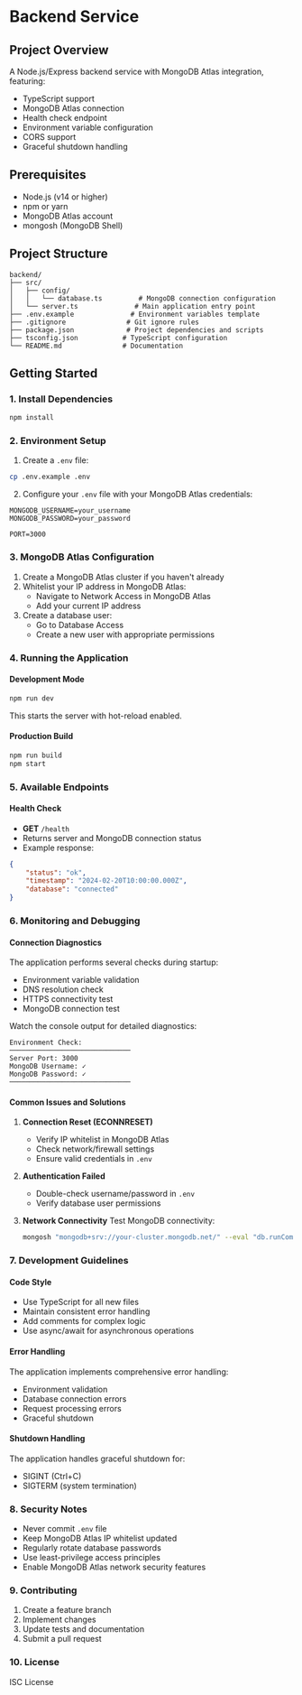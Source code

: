 # Backend Service

## Project Overview

A Node.js/Express backend service with MongoDB Atlas integration, featuring:

- TypeScript support
- MongoDB Atlas connection
- Health check endpoint
- Environment variable configuration
- CORS support
- Graceful shutdown handling

## Prerequisites

- Node.js (v14 or higher)
- npm or yarn
- MongoDB Atlas account
- mongosh (MongoDB Shell)

## Project Structure

```
backend/
├── src/
│   ├── config/
│   │   └── database.ts         # MongoDB connection configuration
│   └── server.ts              # Main application entry point
├── .env.example              # Environment variables template
├── .gitignore               # Git ignore rules
├── package.json             # Project dependencies and scripts
├── tsconfig.json           # TypeScript configuration
└── README.md               # Documentation
```

## Getting Started

### 1. Install Dependencies

```bash
npm install
```

### 2. Environment Setup

1. Create a `.env` file:

```bash
cp .env.example .env
```

2. Configure your `.env` file with your MongoDB Atlas credentials:

```
MONGODB_USERNAME=your_username
MONGODB_PASSWORD=your_password

PORT=3000
```

### 3. MongoDB Atlas Configuration

1. Create a MongoDB Atlas cluster if you haven't already
2. Whitelist your IP address in MongoDB Atlas:
   - Navigate to Network Access in MongoDB Atlas
   - Add your current IP address
3. Create a database user:
   - Go to Database Access
   - Create a new user with appropriate permissions

### 4. Running the Application

#### Development Mode

```bash
npm run dev
```

This starts the server with hot-reload enabled.

#### Production Build

```bash
npm run build
npm start
```

### 5. Available Endpoints

#### Health Check

- **GET** `/health`
- Returns server and MongoDB connection status
- Example response:

```json
{
	"status": "ok",
	"timestamp": "2024-02-20T10:00:00.000Z",
	"database": "connected"
}
```

### 6. Monitoring and Debugging

#### Connection Diagnostics

The application performs several checks during startup:

- Environment variable validation
- DNS resolution check
- HTTPS connectivity test
- MongoDB connection test

Watch the console output for detailed diagnostics:

```
Environment Check:
──────────────────────────────
Server Port: 3000
MongoDB Username: ✓
MongoDB Password: ✓
──────────────────────────────
```

#### Common Issues and Solutions

1. **Connection Reset (ECONNRESET)**

   - Verify IP whitelist in MongoDB Atlas
   - Check network/firewall settings
   - Ensure valid credentials in `.env`

2. **Authentication Failed**

   - Double-check username/password in `.env`
   - Verify database user permissions

3. **Network Connectivity**
   Test MongoDB connectivity:
   ```bash
   mongosh "mongodb+srv://your-cluster.mongodb.net/" --eval "db.runCommand({ping: 1})"
   ```

### 7. Development Guidelines

#### Code Style

- Use TypeScript for all new files
- Maintain consistent error handling
- Add comments for complex logic
- Use async/await for asynchronous operations

#### Error Handling

The application implements comprehensive error handling:

- Environment validation
- Database connection errors
- Request processing errors
- Graceful shutdown

#### Shutdown Handling

The application handles graceful shutdown for:

- SIGINT (Ctrl+C)
- SIGTERM (system termination)

### 8. Security Notes

- Never commit `.env` file
- Keep MongoDB Atlas IP whitelist updated
- Regularly rotate database passwords
- Use least-privilege access principles
- Enable MongoDB Atlas network security features

### 9. Contributing

1. Create a feature branch
2. Implement changes
3. Update tests and documentation
4. Submit a pull request

### 10. License

ISC License
